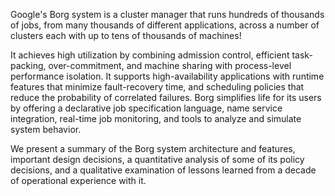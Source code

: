 Google's Borg system is a cluster manager that runs hundreds of thousands of
jobs, from many thousands of different applications, across a number of clusters
each with up to tens of thousands of machines!

It achieves high utilization by combining admission control, efficient
task-packing, over-commitment, and machine sharing with process-level
performance isolation. It supports high-availability applications with runtime
features that minimize fault-recovery time, and scheduling policies that reduce
the probability of correlated failures. Borg simplifies life for its users by
offering a declarative job specification language, name service integration,
real-time job monitoring, and tools to analyze and simulate system behavior.

We present a summary of the Borg system architecture and features, important
design decisions, a quantitative analysis of some of its policy decisions, and a
qualitative examination of lessons learned from a decade of operational
experience with it.
